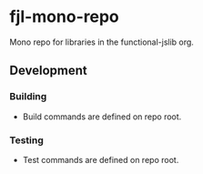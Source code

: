 # fjl-mono-repo

Mono repo for libraries in the functional-jslib org.

## Development

### Building
 
- Build commands are defined on repo root.

### Testing

- Test commands are defined on repo root.

